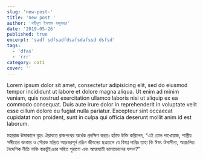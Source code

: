 ```yaml
---
slug: 'new-post-'
title: 'new post '
author: 'শহীদুল ইসলাম মজুমদার'
date: '2019-05-26'
published: true
excerpt: 'sadf sdfsadfdsafsdafssd dsfsd'
tags:
  - 'dfas'
  - 'rrr'
category: cat1
cover: ''
---
```


Lorem ipsum dolor sit amet, consectetur adipisicing elit, sed do eiusmod tempor incididunt ut labore et dolore magna aliqua. Ut enim ad minim veniam, quis nostrud exercitation ullamco laboris nisi ut aliquip ex ea commodo consequat. Duis aute irure dolor in reprehenderit in voluptate velit esse cillum dolore eu fugiat nulla pariatur. Excepteur sint occaecat cupidatat non proident, sunt in culpa qui officia deserunt mollit anim id est laborum.

মহারাজ ঊষাকালে বৃহৎ ঐরাবতে রাজপথের অর্ধেক প্রদক্ষিণ করতঃ হঠাত্‍ উক্তি করিলেন, “এই ঢোল‌ পাখোয়াজ, শাস্ত্রীয় সঙ্গীতের ঝংকার ও সৌরভ মন্দ্রিত আড়ম্বরপূর্ন রঙিন জীবনের ছত্রতলে যে বিষণ্ণ দারিদ্র তাহা কি ঈষৎ ঔদাসীন্য, অপ্রচলিত বৈদেশিক নীতি নাকি বারভুঁইঞার সহিত পুরাণো এবং আত্মঘাতী ডামাডোলের ফসল?”
